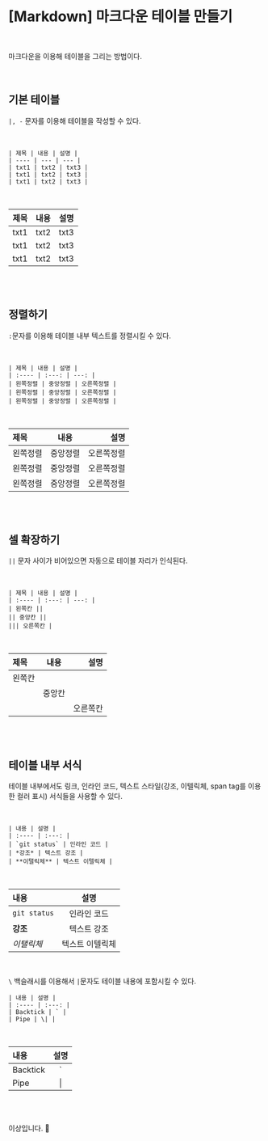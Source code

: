 # [Markdown] 마크다운 테이블 만들기

<br>

마크다운을 이용해 테이블을 그리는 방법이다.

<br>

## 기본 테이블
`|, -` 문자를 이용해 테이블을 작성할 수 있다.

<br>

```
| 제목 | 내용 | 설명 |
| ---- | --- | --- |
| txt1 | txt2 | txt3 |
| txt1 | txt2 | txt3 |
| txt1 | txt2 | txt3 |
```

<br>

| 제목 | 내용 | 설명 |
| ---- | --- | --- |
| txt1 | txt2 | txt3 |
| txt1 | txt2 | txt3 |
| txt1 | txt2 | txt3 |

<br><br>

## 정렬하기

`:`문자를 이용해 테이블 내부 텍스트를 정렬시킬 수 있다.

<br>

```
| 제목 | 내용 | 설명 |
| :---- | :---: | ---: |
| 왼쪽정렬 | 중앙정렬 | 오른쪽정렬 |
| 왼쪽정렬 | 중앙정렬 | 오른쪽정렬 |
| 왼쪽정렬 | 중앙정렬 | 오른쪽정렬 |
```

<br>

| 제목 | 내용 | 설명 |
| :---- | :---: | ---: |
| 왼쪽정렬 | 중앙정렬 | 오른쪽정렬 |
| 왼쪽정렬 | 중앙정렬 | 오른쪽정렬 |
| 왼쪽정렬 | 중앙정렬 | 오른쪽정렬 |

<br><br>

## 셀 확장하기

`||` 문자 사이가 비어있으면 자동으로 테이블 자리가 인식된다.

<br>

```
| 제목 | 내용 | 설명 |
| :---- | :---: | ---: |
| 왼쪽칸 ||
|| 중앙칸 ||
||| 오른쪽칸 |
```

<br>

| 제목 | 내용 | 설명 |
| :---- | :---: | ---: |
| 왼쪽칸 ||
|| 중앙칸 ||
||| 오른쪽칸 |

<br><br>

## 테이블 내부 서식

테이블 내부에서도 링크, 인라인 코드, 텍스트 스타일(강조, 이텔릭체, span tag를 이용한 컬러 표시) 서식들을 사용할 수 있다.

<br>

```
| 내용 | 설명 |
| :---- | :---: |
| `git status` | 인라인 코드 |
| *강조* | 텍스트 강조 |
| **이탤릭체** | 텍스트 이텔릭체 |
```

<br>

| 내용 | 설명 |
| :---- | :---: |
| `git status` | 인라인 코드 |
| **강조** | 텍스트 강조 |
| *이탤릭체* | 텍스트 이텔릭체 |

<br>

`\` 백슬래시를 이용해서 `|`문자도 테이블 내용에 포함시킬 수 있다.

```
| 내용 | 설명 |
| :---- | :---: |
| Backtick | ` |
| Pipe | \| |
```

<br>

| 내용 | 설명 |
| :---- | :---: |
| Backtick | ` |
| Pipe | \| |

<br><br>

이상입니다. 🐧
